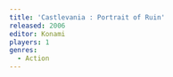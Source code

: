 ```yaml
---
title: 'Castlevania : Portrait of Ruin'
released: 2006
editor: Konami
players: 1
genres:
  - Action
---
```

